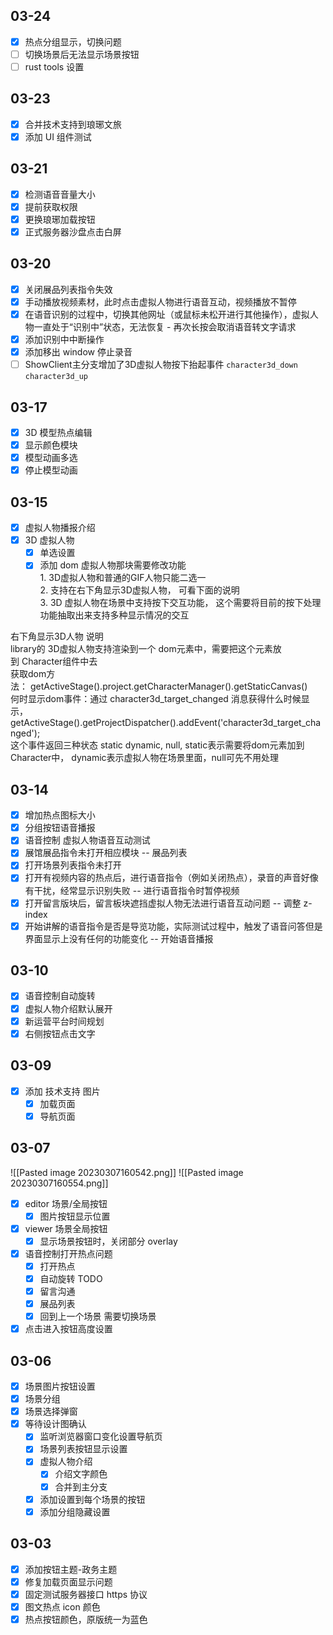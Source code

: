 ## 03-24

- [x] 热点分组显示，切换问题
- [ ] 切换场景后无法显示场景按钮
- [ ] rust tools 设置

## 03-23

- [x] 合并技术支持到琅琊文旅
- [x] 添加 UI 组件测试

## 03-21

- [x] 检测语音音量大小
- [x] 提前获取权限
- [x] 更换琅琊加载按钮
- [x] 正式服务器沙盘点击白屏

## 03-20

- [x] 关闭展品列表指令失效 
- [x] 手动播放视频素材，此时点击虚拟人物进行语音互动，视频播放不暂停 
- [x] 在语音识别的过程中，切换其他网址（或鼠标未松开进行其他操作），虚拟人物一直处于“识别中”状态，无法恢复 - 再次长按会取消语音转文字请求
- [x] 添加识别中中断操作
- [x] 添加移出 window 停止录音 
- [ ] ShowClient主分支增加了3D虚拟人物按下抬起事件 `character3d_down` `character3d_up`

## 03-17

- [x] 3D 模型热点编辑
- [x] 显示颜色模块
- [x] 模型动画多选
- [x] 停止模型动画

## 03-15

- [x] 虚拟人物播报介绍
- [x] 3D 虚拟人物
	- [x] 单选设置
	- [x] 添加 dom
虚拟人物那块需要修改功能  
1. 3D虚拟人物和普通的GIF人物只能二选一  
2. 支持在右下角显示3D虚拟人物， 可看下面的说明  
3. 3D 虚拟人物在场景中支持按下交互功能， 这个需要将目前的按下处理功能抽取出来支持多种显示情况的交互  
  
右下角显示3D人物 说明  
library的 3D虚拟人物支持渲染到一个 dom元素中，需要把这个元素放到 Character组件中去  
获取dom方法： getActiveStage().project.getCharacterManager().getStaticCanvas()   
何时显示dom事件：通过 character3d_target_changed 消息获得什么时候显示，getActiveStage().getProjectDispatcher().addEvent('character3d_target_changed');  
这个事件返回三种状态 static dynamic, null, static表示需要将dom元素加到Character中， dynamic表示虚拟人物在场景里面，null可先不用处理

## 03-14

- [x] 增加热点图标大小
- [x] 分组按钮语音播报
- [x] 语音控制
虚拟人物语音互动测试  
- [x] 展馆展品指令未打开相应模块   -- 展品列表
- [x] 打开场景列表指令未打开  
- [x] 打开有视频内容的热点后，进行语音指令（例如关闭热点），录音的声音好像有干扰，经常显示识别失败   -- 进行语音指令时暂停视频
- [x] 打开留言版块后，留言板块遮挡虚拟人物无法进行语音互动问题   -- 调整 z-index
- [x] 开始讲解的语音指令是否是导览功能，实际测试过程中，触发了语音问答但是界面显示上没有任何的功能变化 -- 开始语音播报

## 03-10

- [x] 语音控制自动旋转
- [x] 虚拟人物介绍默认展开
- [x] 新运营平台时间规划
- [x] 右侧按钮点击文字

## 03-09

- [x] 添加 技术支持 图片
	- [x] 加载页面
	- [x] 导航页面

## 03-07

![[Pasted image 20230307160542.png]]
![[Pasted image 20230307160554.png]]
- [x] editor 场景/全局按钮
	- [x] 图片按钮显示位置
- [x] viewer 场景全局按钮
	- [x] 显示场景按钮时，关闭部分 overlay
- [x] 语音控制打开热点问题
	- [x] 打开热点
	- [x] 自动旋转 TODO
	- [x] 留言沟通
	- [x] 展品列表
	- [x] 回到上一个场景 需要切换场景
- [x] 点击进入按钮高度设置

## 03-06

- [x] 场景图片按钮设置
- [x] 场景分组
- [x] 场景选择弹窗
- [x] 等待设计图确认
	- [x] 监听浏览器窗口变化设置导航页
	- [x] 场景列表按钮显示设置
	- [x] 虚拟人物介绍
		- [x] 介绍文字颜色
		- [x] 合并到主分支
	- [x] 添加设置到每个场景的按钮
	- [x] 添加分组隐藏设置

## 03-03

- [x] 添加按钮主题-政务主题
- [x] 修复加载页面显示问题
- [x] 固定测试服务器接口 https 协议
- [x] 图文热点 icon 颜色
- [x] 热点按钮颜色，原版统一为蓝色